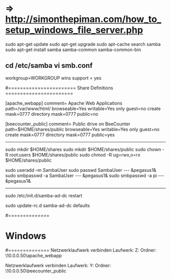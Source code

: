 # => http://simonthepiman.com/how_to_setup_windows_file_server.php

sudo apt-get update
sudo apt-get upgrade
sudo apt-cache search samba
sudo apt-get install samba samba-common samba-common-bin

cd /etc/samba
vi smb.conf
-----
workgroup=WORKGROUP
wins support = yes

#======================= Share Definitions =======================

[apache_webapp]
comment= Apache Web Applications
path=/var/www/html/
browseable=Yes
writable=Yes
only guest=no
create mask=0777
directory mask=0777
public=no

[beecounter_public]
comment= Public drive on BeeCounter
path=$HOME/shares/public
browseable=Yes
writable=Yes
only guest=no
create mask=0777
directory mask=0777
public=yes

-----


sudo mkdir $HOME/shares
sudo mkdir $HOME/shares/public
sudo chown -R root:users $HOME/shares/public
sudo chmod -R ug=rwx,o=rx $HOME/shares/public



sudo useradd –m SambaUser
sudo passwd SambaUser         --- &pegasus1&
sudo smbpasswd -a SambaUser   --- &pegasus1&
sudo smbpasswd -a pi   --- &pegasus1&

-----
sudo /etc/init.d/samba-ad-dc restart

sudo update-rc.d samba-ad-dc defaults

#==============
# Windows
#==============
Netzwerklaufwerk verbinden
Laufwerk: Z:
Ordner:   \\10.0.0.50\apache_webapp

Netzwerklaufwerk verbinden
Laufwerk: Y:
Ordner:   \\10.0.0.50\beecounter_public

